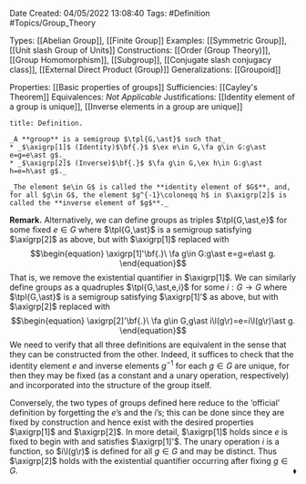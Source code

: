 <div class="topSpace"></div>

Date Created: 04/05/2022 13:08:40
Tags: #Definition #Topics/Group_Theory

Types: [[Abelian Group]], [[Finite Group]]
Examples: [[Symmetric Group]], [[Unit slash Group of Units]]
Constructions: [[Order (Group Theory)]], [[Group Homomorphism]], [[Subgroup]], [[Conjugate slash conjugacy class]], [[External Direct Product (Group)]]
Generalizations: [[Groupoid]]

Properties: [[Basic properties of groups]]
Sufficiencies: [[Cayley's Theorem]]
Equivalences: _Not Applicable_
Justifications: [[Identity element of a group is unique]], [[Inverse elements in a group are unique]]

``` ad-Definition
title: Definition.

_A **group** is a semigroup $\tpl{G,\ast}$ such that_
* _$\axigrp[1]$ (Identity)$\bf{.}$ $\ex e\in G,\fa g\in G:g\ast e=g=e\ast g$._
* _$\axigrp[2]$ (Inverse)$\bf{.}$ $\fa g\in G,\ex h\in G:g\ast h=e=h\ast g$._

_The element $e\in G$ is called the **identity element of $G$**, and, for all $g\in G$, the element $g^{-1}\coloneqq h$ in $\axigrp[2]$ is called the **inverse element of $g$**._

```

**Remark.** Alternatively, we can define groups as triples $\tpl{G,\ast,e}$ for some fixed $e\in G$ where $\tpl{G,\ast}$ is a semigroup satisfying $\axigrp[2]$ as above, but with $\axigrp[1]$ replaced with
$$\begin{equation}
    \axigrp[1]'\bf{.}\ \fa g\in G:g\ast e=g=e\ast g.
\end{equation}$$
That is, we remove the existential quantifier in $\axigrp[1]$. We can similarly define groups as a quadruples $\tpl{G,\ast,e,i}$ for some $i:G\to G$ where $\tpl{G,\ast}$ is a semigroup satisfying $\axigrp[1]'$ as above, but with $\axigrp[2]$ replaced with
$$\begin{equation}
    \axigrp[2]'\bf{.}\ \fa g\in G,g\ast i\l(g\r)=e=i\l(g\r)\ast g.
\end{equation}$$
We need to verify that all three definitions are equivalent in the sense that they can be constructed from the other. Indeed, it suffices to check that the identity element $e$ and inverse elements $g^{-1}$ for each $g\in G$ are unique, for then they may be fixed (as a constant and a unary operation, respectively) and incorporated into the structure of the group itself.

Conversely, the two types of groups defined here reduce to the $\textrm{`}$official$\textrm{'}$ definition by forgetting the $e\textrm{'}$s and the $i\textrm{'}$s; this can be done since they are fixed by construction and hence exist with the desired properties $\axigrp[1]$ and $\axigrp[2]$. In more detail, $\axigrp[1]$ holds since $e$ is fixed to begin with and satisfies $\axigrp[1]'$. The unary operation $i$ is a function, so $i\l(g\r)$ is defined for all $g\in G$ and may be distinct. Thus $\axigrp[2]$ holds with the existential quantifier occurring after fixing $g\in G$.<span style="float:right;">$\blacklozenge$</span>
